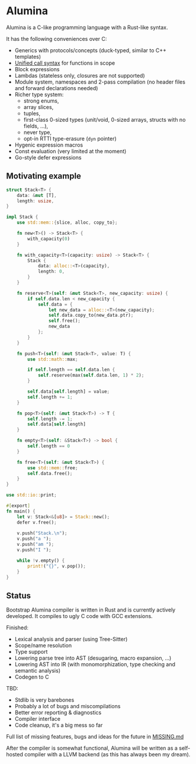 # Alumina

Alumina is a C-like programming language with a Rust-like syntax.

It has the following conveniences over C:

- Generics with protocols/concepts (duck-typed, similar to C++ templates)
- [Unified call syntax](https://en.wikipedia.org/wiki/Uniform_Function_Call_Syntax) for functions in scope
- Block expressions
- Lambdas (stateless only, closures are not supported)
- Module system, namespaces and 2-pass compilation (no header files and forward declarations needed)
- Richer type system: 
    - strong enums, 
    - array slices, 
    - tuples, 
    - first-class 0-sized types (unit/void, 0-sized arrays, structs with no fields, ...), 
    - never type, 
    - opt-in RTTI type-erasure (`dyn` pointer)
- Hygenic expression macros
- Const evaluation (very limited at the moment)
- Go-style defer expressions

## Motivating example

<!-- totally not rust lmao -->
```rust
struct Stack<T> {
    data: &mut [T],
    length: usize,
}

impl Stack {
    use std::mem::{slice, alloc, copy_to};

    fn new<T>() -> Stack<T> {
        with_capacity(0)
    }

    fn with_capacity<T>(capacity: usize) -> Stack<T> {
        Stack {
            data: alloc::<T>(capacity),
            length: 0,
        }
    }

    fn reserve<T>(self: &mut Stack<T>, new_capacity: usize) {
        if self.data.len < new_capacity {
            self.data = {
                let new_data = alloc::<T>(new_capacity);
                self.data.copy_to(new_data.ptr);
                self.free();
                new_data
            };
        }
    }

    fn push<T>(self: &mut Stack<T>, value: T) {
        use std::math::max;

        if self.length == self.data.len {
            self.reserve(max(self.data.len, 1) * 2);
        }

        self.data[self.length] = value;
        self.length += 1;
    }

    fn pop<T>(self: &mut Stack<T>) -> T {
        self.length -= 1;
        self.data[self.length]
    }

    fn empty<T>(self: &Stack<T>) -> bool {
        self.length == 0
    }

    fn free<T>(self: &mut Stack<T>) {
        use std::mem::free;
        self.data.free();
    }
}

use std::io::print;

#[export]
fn main() {
    let v: Stack<&[u8]> = Stack::new();
    defer v.free();
    
    v.push("Stack.\n");
    v.push("a ");
    v.push("am ");
    v.push("I ");

    while !v.empty() {
        print!("{}", v.pop());
    }
}
```

## Status 

Bootstrap Alumina compiler is written in Rust and is currently actively developed. It compiles to ugly C code with GCC extensions.

Finished:
- Lexical analysis and parser (using Tree-Sitter)
- Scope/name resolution
- Type support
- Lowering parse tree into AST (desugaring, macro expansion, ...)
- Lowering AST into IR (with monomorphization, type checking and semantic analysis)
- Codegen to C

TBD:
- Stdlib is very barebones
- Probably a lot of bugs and miscompilations
- Better error reporting & diagnostics
- Compiler interface
- Code cleanup, it's a big mess so far

Full list of missing features, bugs and ideas for the future in [MISSING.md](./MISSING.md) 

After the compiler is somewhat functional, Alumina will be written as a self-hosted compiler with a LLVM backend (as this has always been my dream).


